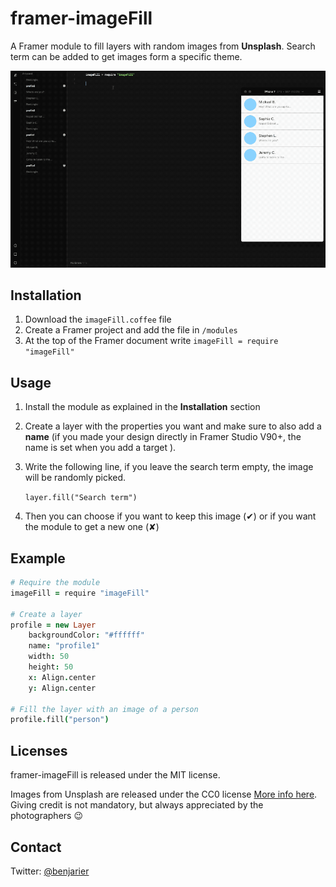 # framer-imageFill
A Framer module to fill layers with random images from **Unsplash**. Search term can be added to get images form a specific theme.

![framer-app-base demo ](docs/demo.gif)

## Installation
1. Download the `imageFill.coffee` file
2. Create a Framer project and add the file in `/modules`
3. At the top of the Framer document write `imageFill = require "imageFill"`

## Usage
1. Install the module as explained in the **Installation** section
2. Create a layer with the properties you want and make sure to also add a **name** (if you made your design directly in Framer Studio V90+, the name is set when you add a target ).
3. Write the following line, if you leave the search term empty, the image will be randomly picked.

    `layer.fill("Search term")`
4. Then you can choose if you want to keep this image (✔︎) or if you want the module to get a new one (✘)

## Example
```coffeescript
# Require the module
imageFill = require "imageFill"

# Create a layer
profile = new Layer
    backgroundColor: "#ffffff"
    name: "profile1"
    width: 50
    height: 50
    x: Align.center
    y: Align.center

# Fill the layer with an image of a person
profile.fill("person")
```

## Licenses
framer-imageFill is released under the MIT license.

Images from Unsplash are released under the CC0 license [More info here](https://unsplash.com/license). Giving credit is not mandatory, but always appreciated by the photographers 😉

## Contact
Twitter: [@benjarier](https://twitter.com/benjarier)
